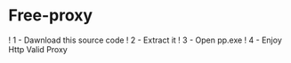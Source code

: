 # Free-proxy

! 1 - Dawnload this source code 
! 2 - Extract it
! 3 - Open pp.exe
! 4 - Enjoy Http Valid Proxy
